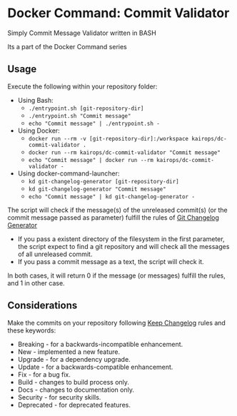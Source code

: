 # Docker Command: Commit Validator

Simply Commit Message Validator written in BASH

Its a part of the Docker Command series

## Usage

Execute the following within your repository folder:

- Using Bash:
  - `./entrypoint.sh [git-repository-dir]`
  - `./entrypoint.sh "Commit message"`
  - `echo "Commit message" | ./entrypoint.sh -`
- Using Docker:
  - `docker run --rm -v [git-repository-dir]:/workspace kairops/dc-commit-validator .`
  - `docker run --rm kairops/dc-commit-validator "Commit message"`
  - `echo "Commit message" | docker run --rm kairops/dc-commit-validator -`
- Using docker-command-launcher:
  - `kd git-changelog-generator [git-repository-dir]`
  - `kd git-changelog-generator "Commit message"`
  - `echo "Commit message" | kd git-changelog-generator -`

The script will check if the message(s) of the unreleased commit(s) (or the commit message passed as parameter) fulfill the rules of [Git Changelog Generator](https://github.com/kairops/dc-git-changelog-generator)

- If you pass a existent directory of the filesystem in the first parameter, the script expect to find a git repository and will check all the messages of all unreleased commit.
- If you pass a commit message as a text, the script will check it.

In both cases, it will return 0 if the message (or messages) fulfill the rules, and 1 in other case.

## Considerations

Make the commits on your repository following [Keep Changelog](https://keepachangelog.com/en/1.0.0/) rules and these keywords:

- Breaking - for a backwards-incompatible enhancement.
- New - implemented a new feature.
- Upgrade - for a dependency upgrade.
- Update - for a backwards-compatible enhancement.
- Fix - for a bug fix.
- Build - changes to build process only.
- Docs - changes to documentation only.
- Security - for security skills.
- Deprecated - for deprecated features.
